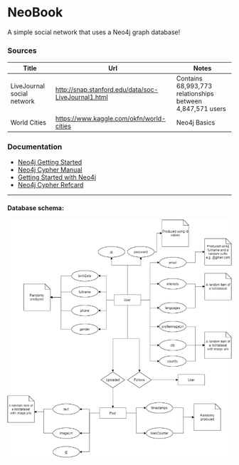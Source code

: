 # NeoBook
A simple social network that uses a Neo4j graph database!


### Sources
Title | Url | Notes
------------ | ------------- | -------------
LiveJournal social network | http://snap.stanford.edu/data/soc-LiveJournal1.html | Contains 68,993,773 relationships  between 4,847,571 users
World Cities | https://www.kaggle.com/okfn/world-cities | Neo4j Basics


### Documentation

- [Neo4j Getting Started](https://neo4j.com/docs/pdf/neo4j-getting-started-4.2.pdf)
- [Neo4j Cypher Manual](https://neo4j.com/docs/pdf/neo4j-cypher-manual-4.2.pdf)
- [Getting Started with Neo4j](https://neo4j.com/developer/get-started/)
- [Neo4j Cypher Refcard](https://neo4j.com/docs/cypher-refcard/current/)

-----------------------------------------------------

#### Database schema:

![Db Schema](https://github.com/p17griv/neobook/blob/main/db_schema.png)
